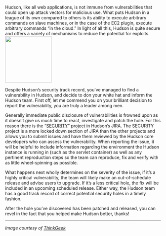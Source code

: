 Hudson, like all web applications, is not immune from vulnerabilities that could open up attack vectors for malicious use. What puts Hudson in a league of its own compared to others is its ability to execute arbitrary commands on slave machines, or in the case of the EC2 plugin, execute arbitrary commands “in the cloud.” In light of all this, Hudson is quite secure and offers a variety of mechanisms to reduce the potential for exploits. <img src="http://www.thinkgeek.com/images/products/zoom/hacker-hat.jpg" width="150" />

Despite Hudson’s security track record, you’ve managed to find a vulnerability in Hudson, and decide to don your white hat and inform the Hudson team. First off, let me commend you on your brilliant decision to report the vulnerability, you are truly a leader among men.

Generally immediate public disclosure of vulnerabilities is frowned upon as it doesn’t give us much time to react, investigate and patch the hole. For this reason there is the “[SECURITY](http://issues.hudson-ci.org/browse/SECURITY)” project in Hudson’s JIRA. The SECURITY project is a more locked down section of JIRA than the other projects and allows you to submit issues and have them reviewed by the Hudson core developers who can assess the vulnerability. When reporting the issue, it will be helpful to include information regarding the environment the Hudson instance is running in (such as the servlet container) as well as any pertinent reproduction steps so the team can reproduce, fix and verify with as little wheel-spinning as possible.

What happens next wholly determines on the severity of the issue, if it’s a highly critical vulnerability, the team will likely make an out-of-schedule release and advise users to upgrade. If it’s a less critical hole, the fix will be included in an upcoming scheduled release. Either way, the Hudson team has a good track record of correct potential security holes in a timely fashion.

After the hole you’ve discovered has been patched and released, you can revel in the fact that you helped make Hudson better, thanks!

---

_Image courtesy of [ThinkGeek](http://www.thinkgeek.com/tshirts-apparel/hats-ties/6345/)_

